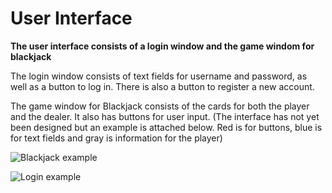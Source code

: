 # User Interface

**The user interface consists of a login window and the game windom for blackjack**

The login window consists of text fields for username and password, as well as a button to log in. There is also a button to register a new account.

The game window for Blackjack consists of the cards for both the player and the dealer. It also has buttons for user input. (The interface has not yet been designed but an example is attached below. Red is for buttons, blue is for text fields and gray is information for the player)


![Blackjack example](/resources/BlackjackBoardExample.PNG)

![Login example](/resources/LoginImage.PNG)
